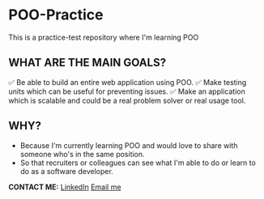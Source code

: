 # POO-Practice
This is a practice-test repository where I'm learning POO

## WHAT ARE THE MAIN GOALS?
  ✅ Be able to build an entire web application using POO.
  ✅ Make testing units which can be useful for preventing issues.
  ✅ Make an application which is scalable and could be a real problem solver or real usage tool.


## WHY?
  - Because I'm currently learning POO and would love to share with someone who's in the same position.
  - So that recruiters or colleagues can see what I'm able to do or learn to do as a software developer.


**CONTACT ME:**
[LinkedIn](https://www.linkedin.com/in/federico-saa-4ab74b297/)
[Email me](saajamilf@gmail.com)
